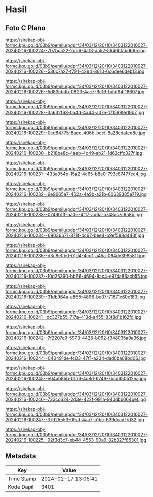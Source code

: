 # Hasil

## Foto C Plano

https://sirekap-obj-formc.kpu.go.id/03b9/pemilu/pdpr/34/03/12/20/10/3403122010027-20240216-100224--707bc522-2d56-4af3-aa52-5646bfabd69e.jpg

https://sirekap-obj-formc.kpu.go.id/03b9/pemilu/pdpr/34/03/12/20/10/3403122010027-20240216-100226--536c7a27-f791-4294-8610-6c6dee6deb13.jpg

https://sirekap-obj-formc.kpu.go.id/03b9/pemilu/pdpr/34/03/12/20/10/3403122010027-20240216-100226--5d83cbdb-0823-4ac7-9c16-bdbf94f18607.jpg

https://sirekap-obj-formc.kpu.go.id/03b9/pemilu/pdpr/34/03/12/20/10/3403122010027-20240216-100228--3a632f68-0a4d-4a44-a37e-1715899e19b7.jpg

https://sirekap-obj-formc.kpu.go.id/03b9/pemilu/pdpr/34/03/12/20/10/3403122010027-20240216-100229--0cd84775-8acc-406b-bccf-8a28edafcd8e.jpg

https://sirekap-obj-formc.kpu.go.id/03b9/pemilu/pdpr/34/03/12/20/10/3403122010027-20240216-100230--b218be8c-4aeb-4c49-ab21-1d62cffc327f.jpg

https://sirekap-obj-formc.kpu.go.id/03b9/pemilu/pdpr/34/03/12/20/10/3403122010027-20240216-100231--433a954b-15a2-4c65-b8e0-793c87477ec4.jpg

https://sirekap-obj-formc.kpu.go.id/03b9/pemilu/pdpr/34/03/12/20/10/3403122010027-20240216-100232--9e9665a7-452a-4a9b-a21b-60639385e719.jpg

https://sirekap-obj-formc.kpu.go.id/03b9/pemilu/pdpr/34/03/12/20/10/3403122010027-20240216-100233--0749b1ff-ba06-4f17-ad6a-a748dc7c9a8b.jpg

https://sirekap-obj-formc.kpu.go.id/03b9/pemilu/pdpr/34/03/12/20/10/3403122010027-20240216-100234--69036b71-871f-4c67-bee4-b9ef588d443f.jpg

https://sirekap-obj-formc.kpu.go.id/03b9/pemilu/pdpr/34/03/12/20/10/3403122010027-20240216-100236--d3c8e0b0-01d4-4cd1-a45a-064de398581f.jpg

https://sirekap-obj-formc.kpu.go.id/03b9/pemilu/pdpr/34/03/12/20/10/3403122010027-20240216-100237--10d25390-bb66-4694-8ac4-e974a86acb55.jpg

https://sirekap-obj-formc.kpu.go.id/03b9/pemilu/pdpr/34/03/12/20/10/3403122010027-20240216-100239--31db964a-a865-4896-be07-71671e60e183.jpg

https://sirekap-obj-formc.kpu.go.id/03b9/pemilu/pdpr/34/03/12/20/10/3403122010027-20240216-100241--dc327b55-717a-413d-a455-83f8d1b162fd.jpg

https://sirekap-obj-formc.kpu.go.id/03b9/pemilu/pdpr/34/03/12/20/10/3403122010027-20240216-100242--7f2207e9-5973-4428-b062-f348035a9a36.jpg

https://sirekap-obj-formc.kpu.go.id/03b9/pemilu/pdpr/34/03/12/20/10/3403122010027-20240216-100244--040491de-fc03-47f1-a234-dad0ba08bd06.jpg

https://sirekap-obj-formc.kpu.go.id/03b9/pemilu/pdpr/34/03/12/20/10/3403122010027-20240216-100245--e04ab85b-01a6-4c8d-9749-7bcd650512ea.jpg

https://sirekap-obj-formc.kpu.go.id/03b9/pemilu/pdpr/34/03/12/20/10/3403122010027-20240216-100246--733cc624-2d3e-422f-991a-940dbb064bef.jpg

https://sirekap-obj-formc.kpu.go.id/03b9/pemilu/pdpr/34/03/12/20/10/3403122010027-20240216-100247--37d25553-09af-4aa7-b1bc-639dcadf7d32.jpg

https://sirekap-obj-formc.kpu.go.id/03b9/pemilu/pdpr/34/03/12/20/10/3403122010027-20240216-100225--92f3d3c7-eb44-4553-90a9-32b327f85301.jpg


## Metadata

| Key        | Value               |
| ---------- | ------------------- |
| Time Stamp | 2024-02-17 13:05:41 |
| Kode Dapil | 3401                |



